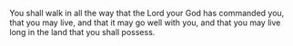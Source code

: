 You shall walk in all the way that the Lord your God has commanded you, that you may live, and that it may go well with you, and that you may live long in the land that you shall possess.
